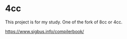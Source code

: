 # 4cc
This project is for my study. One of the fork of 8cc or 4cc.

https://www.sigbus.info/compilerbook/
